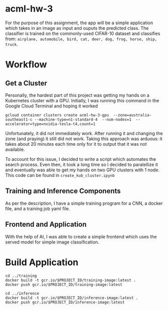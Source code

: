 # acml-hw-3
For the purpose of this assignment, the app will be a simple application which takes in an image as input and ouputs the predicted class. The classifier is trained on the commonly-used CIFAR-10 dataset and classifies from: `airplane, automobile, bird, cat, deer, dog, frog, horse, ship, truck`.


# Workflow

## Get a Cluster
Personally, the hardest part of this project was getting my hands on a Kubernetes cluster with a GPU. Initially, I was running this command in the Google Cloud Terminal and hoping it worked

```
gcloud container clusters create acml-hw-3-gpu  --zone=australia-southeast1-c --machine-type=n1-standard-4  --num-nodes=1  --accelerator=type=nvidia-tesla-t4,count=1 
```

Unfortunately, it did not immediately work. After running it and changing the zone (and praying) it still did not work. Taking this approach was arduous: it takes about 20 minutes each time only for it to output that it was not available. 

To account for this issue, I decided to write a script which automates the search process. Even then, it took a long time so I decided to paralellize it and eventually was able to get my hands on two GPU clusters with 1 node. This code can be found in `create_kub_cluster.ipynb`


## Training and Inference Components
As per the description, I have a simple training program for a CNN, a docker file, and a training job yaml file.

## Frontend and Application
With the help of AI, I was able to create a simple frontend which uses the served model for simple image classification.

# Build Application
```
cd ../training
docker build -t gcr.io/$PROJECT_ID/training-image:latest .
docker push gcr.io/$PROJECT_ID/training-image:latest
```
```
cd ../inference
docker build -t gcr.io/$PROJECT_ID/inference-image:latest .
docker push gcr.io/$PROJECT_ID/inference-image:latest
```
